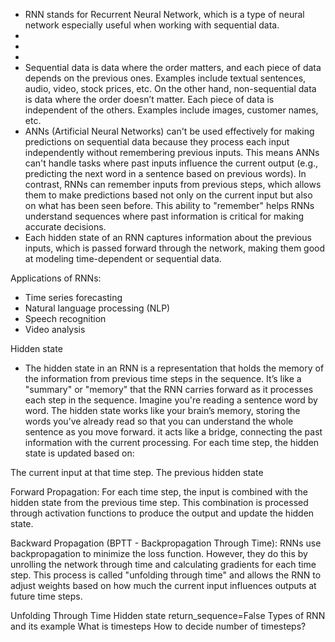 - RNN stands for Recurrent Neural Network, which is a type of neural network especially useful when working with sequential data.
-
-
-
- Sequential data is data where the order matters, and each piece of data depends on the previous ones. Examples include textual sentences, audio, video, stock prices, etc. On the other hand, non-sequential data is data where the order doesn’t matter. Each piece of data is independent of the others. Examples include images, customer names, etc.
- ANNs (Artificial Neural Networks) can't be used effectively for making predictions on sequential data because they process each input independently without remembering previous inputs. This means ANNs can't handle tasks where past inputs influence the current output (e.g., predicting the next word in a sentence based on previous words). In contrast, RNNs can remember inputs from previous steps, which allows them to make predictions based not only on the current input but also on what has been seen before. This ability to "remember" helps RNNs understand sequences where past information is critical for making accurate decisions.
- Each hidden state of an RNN captures information about the previous inputs, which is passed forward through the network, making them good at modeling time-dependent or sequential data.



Applications of RNNs: 
- Time series forecasting
- Natural language processing (NLP)
- Speech recognition
- Video analysis




Hidden state
- The hidden state in an RNN  is a representation that holds the memory of the information from previous time steps in the sequence. It’s like a "summary" or "memory" that the RNN carries forward as it processes each step in the sequence.
Imagine you're reading a sentence word by word. The hidden state works like your brain’s memory, storing the words you’ve already read so that you can understand the whole sentence as you move forward.
it acts like a bridge, connecting the past information with the current processing.
For each time step, the hidden state is updated based on:

The current input at that time step.
The previous hidden state

Forward Propagation: For each time step, the input is combined with the hidden state from the previous time step. This combination is processed through activation functions to produce the output and update the hidden state.

Backward Propagation (BPTT - Backpropagation Through Time): RNNs use backpropagation to minimize the loss function. However, they do this by unrolling the network through time and calculating gradients for each time step. This process is called "unfolding through time" and allows the RNN to adjust weights based on how much the current input influences outputs at future time steps.

Unfolding Through Time
Hidden state
return_sequence=False
Types of RNN and its example
What is timesteps
How to decide number of  timesteps?
